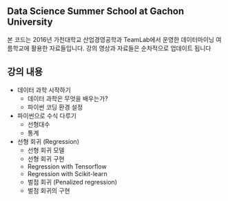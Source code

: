 ## Data Science Summer School at Gachon University

본 코드는 2016년 가천대학교 산업경영공학과 TeamLab에서 운영한 데이터마이닝 여름학교에 활용한 자료들입니다. 강의 영상과 자료들은 순차적으로 업데이트 됩니다

## 강의 내용

* 데이터 과학 시작하기
    - 데이터 과학은 무엇을 배우는가?
    - 파이썬 코딩 환경 설정
* 파이썬으로 수식 다루기 
    - 선형대수
    - 통계
* 선형 회귀 (Regression)
    - 선형 회귀 모델
    - 선형 회귀 구현
    - Regression with Tensorflow
    - Regression with Scikit-learn
    - 벌점 회귀 (Penalized regression)
    - 벌점 회귀의 구현
      